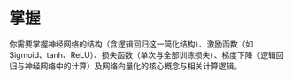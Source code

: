# 掌握

你需要掌握神经网络的结构（含逻辑回归这一简化结构）、激励函数（如 Sigmoid、tanh、ReLU）、损失函数（单次与全部训练损失）、梯度下降（逻辑回归与神经网络中的计算）及网络向量化的核心概念与相关计算逻辑。
